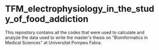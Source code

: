 # TFM_electrophysiology_in_the_study_of_food_addiction
This repository contains all the codes that were used to calculate and analyze the data used to write the master's thesis on "Bioinformatics in Medical Sciences" at Universitat Pompeu Fabra.

